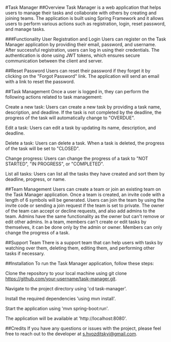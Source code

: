 #Task Manager
##Overview
Task Manager is a web application that helps users to manage their tasks and collaborate with others by creating and joining teams. The application is built using Spring Framework and it allows users to perform various actions such as registration, login, reset password, and manage tasks.

###Functionality
User Registration and Login
Users can register on the Task Manager application by providing their email, password, and username. After successful registration, users can log in using their credentials. The authentication is done using JWT tokens, which ensures secure communication between the client and server.

##Reset Password
Users can reset their password if they forget it by clicking on the "Forgot Password" link. The application will send an email with a link to reset the password.

##Task Management
Once a user is logged in, they can perform the following actions related to task management:

Create a new task: Users can create a new task by providing a task name, description, and deadline. If the task is not completed by the deadline, the progress of the task will automatically change to "OVERDUE".

Edit a task: Users can edit a task by updating its name, description, and deadline.

Delete a task: Users can delete a task. When a task is deleted, the progress of the task will be set to "CLOSED".

Change progress: Users can change the progress of a task to "NOT STARTED", "IN PROGRESS", or "COMPLETED".

List all tasks: Users can list all the tasks they have created and sort them by deadline, progress, or name.

##Team Management
Users can create a team or join an existing team on the Task Manager application. Once a team is created, an invite code with a length of 6 symbols will be generated. Users can join the team by using the invite code or sending a join request if the team is set to private. The owner of the team can accept or decline requests, and also add admins to the team. Admins have the same functionality as the owner but can't remove or edit other admins. In a team, members can't create or edit tasks by themselves, it can be done only by the admin or owner. Members can only change the progress of a task.

##Support Team
There is a support team that can help users with tasks by watching over them, deleting them, editing them, and performing other tasks if necessary.

##Installation
To run the Task Manager application, follow these steps:

Clone the repository to your local machine using git clone https://github.com/your-username/task-manager.git.

Navigate to the project directory using 'cd task-manager'.

Install the required dependencies 'using mvn install'.

Start the application using 'mvn spring-boot:run'.

The application will be available at 'http://localhost:8080'.

##Credits
If you have any questions or issues with the project, please feel free to reach out to the developer at s.hvozditskyi@gmail.com.